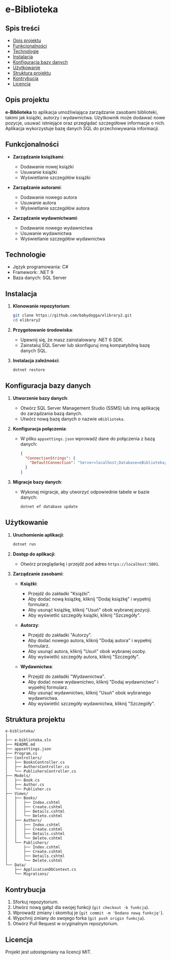 # e-Biblioteka

## Spis treści

- [Opis projektu](#opis-projektu)
- [Funkcjonalności](#funkcjonalności)
- [Technologie](#technologie)
- [Instalacja](#instalacja)
- [Konfiguracja bazy danych](#konfiguracja-bazy-danych)
- [Użytkowanie](#użytkowanie)
- [Struktura projektu](#struktura-projektu)
- [Kontrybucja](#kontrybucja)
- [Licencja](#licencja)

## Opis projektu

**e-Biblioteka** to aplikacja umożliwiająca zarządzanie zasobami biblioteki, takimi jak książki, autorzy i wydawnictwa. Użytkownik może dodawać nowe pozycje, usuwać istniejące oraz przeglądać szczegółowe informacje o nich. Aplikacja wykorzystuje bazę danych SQL do przechowywania informacji.

## Funkcjonalności

- **Zarządzanie książkami**:
  - Dodawanie nowej książki
  - Usuwanie książki
  - Wyświetlanie szczegółów książki

- **Zarządzanie autorami**:
  - Dodawanie nowego autora
  - Usuwanie autora
  - Wyświetlanie szczegółów autora

- **Zarządzanie wydawnictwami**:
  - Dodawanie nowego wydawnictwa
  - Usuwanie wydawnictwa
  - Wyświetlanie szczegółów wydawnictwa

## Technologie

- Język programowania: C#
- Framework: .NET 9
- Baza danych: SQL Server

## Instalacja

1. **Klonowanie repozytorium**:

   ```bash
   git clone https://github.com/babydogga/elibrary2.git
   cd elibrary2
   ```

2. **Przygotowanie środowiska**:

   - Upewnij się, że masz zainstalowany .NET 6 SDK.
   - Zainstaluj SQL Server lub skonfiguruj inną kompatybilną bazę danych SQL.

3. **Instalacja zależności**:

   ```bash
   dotnet restore
   ```

## Konfiguracja bazy danych

1. **Utworzenie bazy danych**:

   - Otwórz SQL Server Management Studio (SSMS) lub inną aplikację do zarządzania bazą danych.
   - Utwórz nową bazę danych o nazwie `eBiblioteka`.

2. **Konfiguracja połączenia**:

   - W pliku `appsettings.json` wprowadź dane do połączenia z bazą danych:
     ```json
     {
       "ConnectionStrings": {
         "DefaultConnection": "Server=localhost;Database=eBiblioteka;User Id=sa;Password=TwojeHaslo;"
       }
     }
     ```

3. **Migracje bazy danych**:

   - Wykonaj migracje, aby utworzyć odpowiednie tabele w bazie danych:
     ```bash
     dotnet ef database update
     ```

## Użytkowanie

1. **Uruchomienie aplikacji**:

   ```bash
   dotnet run
   ```

2. **Dostęp do aplikacji**:

   - Otwórz przeglądarkę i przejdź pod adres `https://localhost:5001`.

3. **Zarządzanie zasobami**:

   - **Książki**:

     - Przejdź do zakładki "Książki".
     - Aby dodać nową książkę, kliknij "Dodaj książkę" i wypełnij formularz.
     - Aby usunąć książkę, kliknij "Usuń" obok wybranej pozycji.
     - Aby wyświetlić szczegóły książki, kliknij "Szczegóły".

   - **Autorzy**:

     - Przejdź do zakładki "Autorzy".
     - Aby dodać nowego autora, kliknij "Dodaj autora" i wypełnij formularz.
     - Aby usunąć autora, kliknij "Usuń" obok wybranej osoby.
     - Aby wyświetlić szczegóły autora, kliknij "Szczegóły".

   - **Wydawnictwa**:

     - Przejdź do zakładki "Wydawnictwa".
     - Aby dodać nowe wydawnictwo, kliknij "Dodaj wydawnictwo" i wypełnij formularz.
     - Aby usunąć wydawnictwo, kliknij "Usuń" obok wybranego wydawnictwa.
     - Aby wyświetlić szczegóły wydawnictwa, kliknij "Szczegóły".

## Struktura projektu

```
e-biblioteka/
|
├── e-biblioteka.sln
├── README.md
├── appsettings.json
├── Program.cs
├── Controllers/
│   ├── BooksController.cs
│   ├── AuthorsController.cs
│   └── PublishersController.cs
├── Models/
│   ├── Book.cs
│   ├── Author.cs
│   └── Publisher.cs
├── Views/
│   ├── Books/
│   │   ├── Index.cshtml
│   │   ├── Create.cshtml
│   │   ├── Details.cshtml
│   │   └── Delete.cshtml
│   ├── Authors/
│   │   ├── Index.cshtml
│   │   ├── Create.cshtml
│   │   ├── Details.cshtml
│   │   └── Delete.cshtml
│   └── Publishers/
│       ├── Index.cshtml
│       ├── Create.cshtml
│       ├── Details.cshtml
│       └── Delete.cshtml
└── Data/
    ├── ApplicationDbContext.cs
    └── Migrations/
```

## Kontrybucja

1. Sforkuj repozytorium.
2. Utwórz nową gałąź dla swojej funkcji (`git checkout -b funkcja`).
3. Wprowadź zmiany i skomituj je (`git commit -m 'Dodano nową funkcję'`).
4. Wypchnij zmiany do swojego forka (`git push origin funkcja`).
5. Otwórz Pull Request w oryginalnym repozytorium.

## Licencja

Projekt jest udostępniany na licencji MIT.
